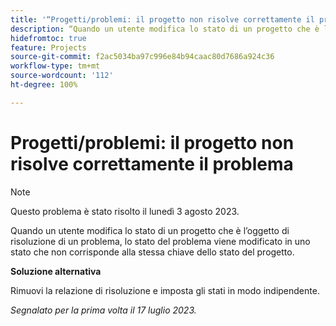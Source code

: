 ```yaml
---
title: '“Progetti/problemi: il progetto non risolve correttamente il problema”'
description: “Quando un utente modifica lo stato di un progetto che è l’oggetto di risoluzione di un problema, lo stato del problema viene modificato in uno stato che non corrisponde alla stessa chiave dello stato del progetto.”
hidefromtoc: true
feature: Projects
source-git-commit: f2ac5034ba97c996e84b94caac80d7686a924c36
workflow-type: tm+mt
source-wordcount: '112'
ht-degree: 100%

---
```



# Progetti/problemi: il progetto non risolve correttamente il problema

>[!NOTE]
>
>Questo problema è stato risolto il lunedì 3 agosto 2023.

Quando un utente modifica lo stato di un progetto che è l’oggetto di risoluzione di un problema, lo stato del problema viene modificato in uno stato che non corrisponde alla stessa chiave dello stato del progetto.

**Soluzione alternativa**

Rimuovi la relazione di risoluzione e imposta gli stati in modo indipendente.

_Segnalato per la prima volta il 17 luglio 2023._

